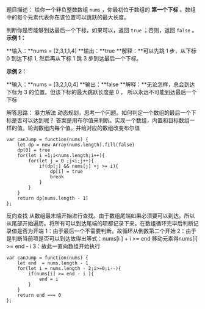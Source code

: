 题目描述：
给你一个非负整数数组 `nums` ，你最初位于数组的 **第一个下标** 。数组中的每个元素代表你在该位置可以跳跃的最大长度。

判断你是否能够到达最后一个下标，如果可以，返回 `true` ；否则，返回 `false` 。
**示例 1：**

**输入：**nums = [2,3,1,1,4]
**输出：**true
**解释：**可以先跳 1 步，从下标 0 到达下标 1, 然后再从下标 1 跳 3 步到达最后一个下标。

**示例 2：**

**输入：**nums = [3,2,1,0,4]
**输出：**false
**解释：**无论怎样，总会到达下标为 3 的位置。但该下标的最大跳跃长度是 0 ， 所以永远不可能到达最后一个下标

解答思路：
暴力解法
动态规划，思考一个问题。如何判定一个数组的最后一个下标是否可以达到呢？
答案是用布尔值来判断。实现一个数组，内置和目标数组一样的值。轮询数组内每个值。并给对应的数组改变布尔值
```
var canJump = function(nums) {
    let dp = new Array(nums.length).fill(false)
    dp[0] = true
    for(let i =1;i<nums.length;i++){
        for(let j = 0 ;j<i;j++){
            if(dp[j] && nums[j] +j >= i){
                dp[i] = true
                break
            }
        }
    }
    return dp[nums.length - 1]
};

```
反向查找
从数组最末端开始进行查找。由于数组尾端如果必须要可以到达。所以从尾部开始遍历。将所有可以到达尾端的项都记录下来。在数组循环完毕后判断记录值是否为开端
1：由于最后一个不需要判断。故循环从倒数第二个开始
2：由于是判断当前项是否可以到达故得出等式：nums[i ] + i >= end
移动元素得nums[i] >= end - i
3：故此一直向数组开始执行
```
var canJump = function(nums) {
    let end  = nums.length - 1
    for(let i = nums.length - 2;i>=0;i--){
        if(nums[i] >= end - i ){
            end = i
        }
    }
    return end === 0
};
```